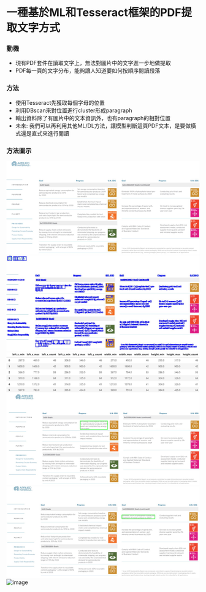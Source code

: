 
# 一種基於ML和Tesseract框架的PDF提取文字方式
### 動機
- 現有PDF套件在讀取文字上，無法對圖片中的文字進一步地做提取
- PDF每一頁的文字分布，能夠讓人知道要如何按順序閱讀段落
### 方法
- 使用Tesseract先獲取每個字母的位置
- 利用DBscan來對位置進行cluster形成paragraph
- 輸出資料除了有圖片中的文本資訊外，也有paragraph的相對位置
- 未來: 我們可以再利用其他ML/DL方法，讓模型判斷這頁PDF文本，是要做橫式還是直式來進行閱讀
### 方法圖示
![image](https://github.com/B0544218/Introduction_resume/blob/main/custom_PDF_Reader/figure1.JPG)
![image](https://github.com/B0544218/Introduction_resume/blob/main/custom_PDF_Reader/figure2.JPG)
![image](https://github.com/B0544218/Introduction_resume/blob/main/custom_PDF_Reader/figure3.JPG)
![image](https://github.com/B0544218/Introduction_resume/blob/main/custom_PDF_Reader/figure4.JPG)
![image](https://github.com/B0544218/Introduction_resume/blob/main/custom_PDF_Reader/figure5.JPG)
![image](https://github.com/B0544218/Introduction_resume/blob/main/custom_PDF_Reader/figure6JPG)
